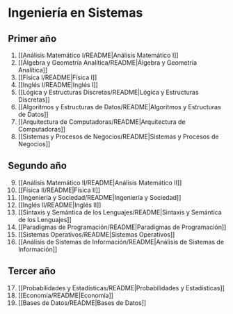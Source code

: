 # Ingeniería en Sistemas

## Primer año

1. [[Análisis Matemático I/README|Análisis Matemático I]]
2. [[Álgebra y Geometría Analítica/README|Álgebra y Geometría Analítica]]
3. [[Física I/README|Física I]]
4. [[Inglés I/README|Inglés I]]
5. [[Lógica y Estructuras Discretas/README|Lógica y Estructuras Discretas]]
6. [[Algoritmos y Estructuras de Datos/README|Algoritmos y Estructuras de Datos]]
7. [[Arquitectura de Computadoras/README|Arquitectura de Computadoras]]
8. [[Sistemas y Procesos de Negocios/README|Sistemas y Procesos de Negocios]]

## Segundo año

9. [[Análisis Matemático II/README|Análisis Matemático II]]
10. [[Física II/README|Física II]]
11. [[Ingeniería y Sociedad/README|Ingeniería y Sociedad]]
12. [[Inglés II/README|Inglés II]]
13. [[Sintaxis y Semántica de los Lenguajes/README|Sintaxis y Semántica de los Lenguajes]]
14. [[Paradigmas de Programación/README|Paradigmas de Programación]]
15. [[Sistemas Operativos/README|Sistemas Operativos]]
16. [[Análisis de Sistemas de Información/README|Análisis de Sistemas de Información]]

## Tercer año

17. [[Probabilidades y Estadísticas/README|Probabilidades y Estadísticas]]
18. [[Economía/README|Economía]]
19. [[Bases de Datos/README|Bases de Datos]]
